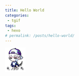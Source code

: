 ```yaml
---
title: Hello World
categories:
 - tgif
tags:
 - hexo
# permalink: /posts/hello-world/
---
```


![👾](/images/about_me_02.png)
